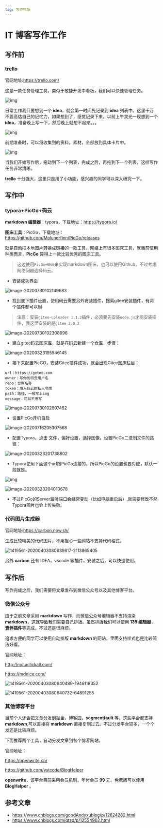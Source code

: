 ```yaml
---
tag: 写作排版
---
```


# IT 博客写作工作

## 写作前

### trello

官网地址:https://trello.com/

这是一款任务管理工具，类似于敏捷开发中看板，我们可以快速管理任务。

![img](https://clay-blog.oss-cn-shanghai.aliyuncs.com/img/1419561-20200403080637678-850065086-20230204231815839.jpg)

日常工作我只要想到一个 **idea**，就会第一时间先记录到 **idea** 列表中。这里千万不要高估自己的记忆力，如果想到了，感觉记录下来。以前上午灵光一现想到一个 **idea**，准备晚上写一下，然后晚上就想不起来。。。

![img](https://clay-blog.oss-cn-shanghai.aliyuncs.com/img/1419561-20200403080637826-836232793.jpg)

前期准备时，可以将收集到的资料，素材，全部放到具体卡片中。

![img](https://clay-blog.oss-cn-shanghai.aliyuncs.com/img/1419561-20200403080637970-706620287.jpg)

当我们开始写作后，拖动到下一个列表，完成之后，再拖到下一个列表，这样写作任务非常清晰。

**trello** 十分强大，这里只是用了小功能，感兴趣的同学可以深入研究一下。

## 写作中

### typora+PicGo+码云

**markdown 编辑器**：typora，下载地址：https://typora.io/

**图床工具**：PicGo，下载地址：https://github.com/Molunerfinn/PicGo/releases

就是自动把本地图片转换成链接的一款工具，网络上有很多图床工具，就目前使用种类而言，**PicGo** 算得上一款比较优秀的图床工具。

> 这边使用`PicGo+码云`来实现markdown图床，也可以使用Github，不过考虑网络问题选择码云。

* 安装成功界面

![image-20200730102149683](https://clay-blog.oss-cn-shanghai.aliyuncs.com/img/image-20200730102149683.png)



- 找到底下插件设置，使用码云需要另外安装插件，搜索gitee安装插件，有两个插件都可以用

> 注意：安装`gitee-uploader 1.1.2`插件，必须要先安装`node.js`才能安装插件，我这里安装的是`gitee 2.0.2`

![image-20200730102308996](https://clay-blog.oss-cn-shanghai.aliyuncs.com/img/image-20200730102308996.png)

* 建立gitee码云图床库，就是在码云新建一个仓库，步骤：

![image-20200323195546145](https://clay-blog.oss-cn-shanghai.aliyuncs.com/img/image-20200323195546145.png)

- 接下来配置PicGO，安装Gitee插件成功，就会出现Gitee图床栏目：

```
url：https://getee.com
owner：写你的码云用户名
repo：仓库名称
token：填入码云的私人令牌
path：路径，一般写上img
message：可以不用写
```

![image-20200730102607452](https://clay-blog.oss-cn-shanghai.aliyuncs.com/img/image-20200730102607452.png)

* 设置PicGo开机自启

![image-20200716205307568](https://clay-blog.oss-cn-shanghai.aliyuncs.com/img/image-20200716205307568.png)

* 配置Typora，点击 文件，偏好设置，选择图像，设置PicGo二进制文件的路径：

![image-20200323201738802](https://clay-blog.oss-cn-shanghai.aliyuncs.com/img/image-20200323201738802.png)

- Typora使用下面这个url跟PicGo连接的，所以PicGo的设置也要对应，默认一般就是。

![img](https://clay-blog.oss-cn-shanghai.aliyuncs.com/img/ipicgo.png)

![image-20200323204010678](https://clay-blog.oss-cn-shanghai.aliyuncs.com/img/ipcigo2.png)

- 不过PicGo的Server监听端口会经常变动（比如电脑重启后）,就需要修改不然Typora图片也会上传失败。

### 代码图片生成器

官网地址:https://carbon.now.sh/

生成比较精美的代码图片，不用担心一些网站不支持代码格式。

![1419561-20200403080639617-2113865405](https://clay-blog.oss-cn-shanghai.aliyuncs.com/img/1419561-20200403080639617-2113865405.jpg)

另外 **carbon** 还有 IDEA，vscode 等插件，安装之后，可以快速使用。

## 写作后

写作完成之后，我们需要将文章发布到微信公众号以及其他博客平台。

### 微信公众号

由于之前文章采用 **markdown** 写作，而微信公众号编辑器不支持渲染 **markdown**，这就导致我们需要自己排版。虽然排版我们可以使用 **135 编辑器**，**壹伴插件**等完成，不过还是很麻烦。

追求方便的同学可以使用自动排版 **markdown** 的网站，里面支持样式也是比较简洁好看。

官网地址：

http://md.aclickall.com/

https://mdnice.com/

![1419561-20200403080640489-1946118352](https://clay-blog.oss-cn-shanghai.aliyuncs.com/img/1419561-20200403080640489-1946118352.jpg)

![1419561-20200403080640732-64891255](https://clay-blog.oss-cn-shanghai.aliyuncs.com/img/1419561-20200403080640732-64891255.jpg)

### 其他博客平台

目前个人还会把文章分发到掘金，博客园，**segmentfault** 等，这些平台都支持 **markdown**,可以直接将 **markdown** 直接复制过去。不过分发平台较多，一个个发还是比较麻烦。

下面推荐两个工具，自动分发文章到各个博客网站。

官网地址：

https://openwrite.cn/

https://github.com/ystcode/BlogHelper

 **openwrite**，该平台目前采用会员机制，年付会员 **99** 元。免费版可以使用 **BlogHelper** 。

## 参考文章

* https://www.cnblogs.com/goodAndyxublog/p/12624282.html
* https://www.cnblogs.com/qtzd/p/12554902.html
